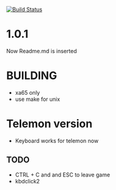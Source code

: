 [![Build Status](https://travis-ci.org/oric-software/4kkong.svg?branch=master)](https://travis-ci.org/oric-software/4kkong)

# 1.0.1
Now Readme.md is inserted

# BUILDING
* xa65 only
* use make for unix

# Telemon version

* Keyboard works for telemon now

## TODO 

* CTRL + C and and ESC to leave game
* kbdclick2 

